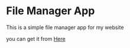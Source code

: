 # File Manager App

This is a simple file manager app for my website

you can get it from [Here](https://github.com/addevin/filemanager)
